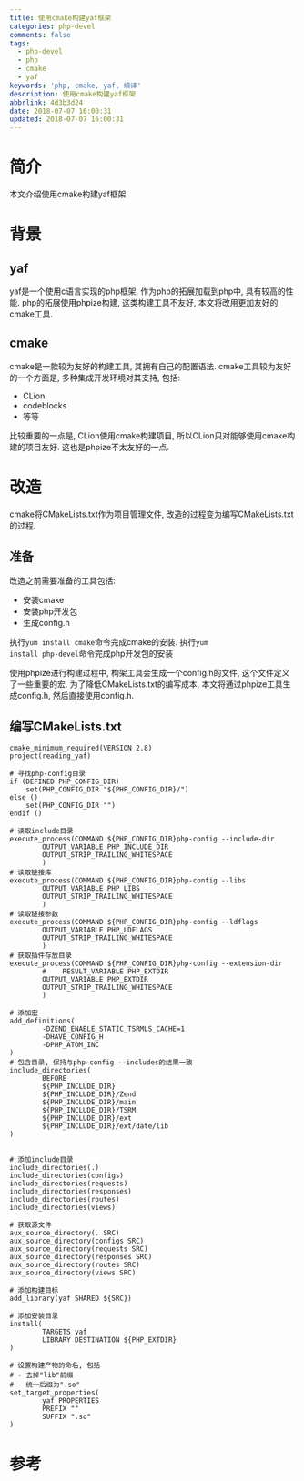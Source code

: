```yaml
---
title: 使用cmake构建yaf框架
categories: php-devel
comments: false
tags:
  - php-devel
  - php
  - cmake
  - yaf
keywords: 'php, cmake, yaf, 编译'
description: 使用cmake构建yaf框架
abbrlink: 4d3b3d24
date: 2018-07-07 16:00:31
updated: 2018-07-07 16:00:31
---
```


# 简介
本文介绍使用cmake构建yaf框架

# 背景
## yaf
yaf是一个使用c语言实现的php框架, 作为php的拓展加载到php中, 具有较高的性能.
php的拓展使用phpize构建, 这类构建工具不友好, 本文将改用更加友好的cmake工具.



## cmake
cmake是一款较为友好的构建工具, 其拥有自己的配置语法.
cmake工具较为友好的一个方面是, 多种集成开发环境对其支持, 包括:
- CLion
- codeblocks
- 等等

比较重要的一点是, CLion使用cmake构建项目, 所以CLion只对能够使用cmake构建的项目友好.
这也是phpize不太友好的一点.



# 改造
cmake将CMakeLists.txt作为项目管理文件, 改造的过程变为编写CMakeLists.txt的过程.

## 准备
改造之前需要准备的工具包括:
- 安装cmake
- 安装php开发包
- 生成config.h

执行<code>yum install cmake</code>命令完成cmake的安装.
执行<code>yum install php-devel</code>命令完成php开发包的安装

使用phpize进行构建过程中, 构架工具会生成一个config.h的文件, 这个文件定义了一些重要的宏.
为了降低CMakeLists.txt的编写成本, 本文将通过phpize工具生成config.h, 然后直接使用config.h.





## 编写CMakeLists.txt
```
cmake_minimum_required(VERSION 2.8)
project(reading_yaf)

# 寻找php-config目录
if (DEFINED PHP_CONFIG_DIR)
    set(PHP_CONFIG_DIR "${PHP_CONFIG_DIR}/")
else ()
    set(PHP_CONFIG_DIR "")
endif ()

# 读取include目录
execute_process(COMMAND ${PHP_CONFIG_DIR}php-config --include-dir
        OUTPUT_VARIABLE PHP_INCLUDE_DIR
        OUTPUT_STRIP_TRAILING_WHITESPACE
        )
# 读取链接库
execute_process(COMMAND ${PHP_CONFIG_DIR}php-config --libs
        OUTPUT_VARIABLE PHP_LIBS
        OUTPUT_STRIP_TRAILING_WHITESPACE
        )
# 读取链接参数
execute_process(COMMAND ${PHP_CONFIG_DIR}php-config --ldflags
        OUTPUT_VARIABLE PHP_LDFLAGS
        OUTPUT_STRIP_TRAILING_WHITESPACE
        )
# 获取插件存放目录
execute_process(COMMAND ${PHP_CONFIG_DIR}php-config --extension-dir
        #    RESULT_VARIABLE PHP_EXTDIR
        OUTPUT_VARIABLE PHP_EXTDIR
        OUTPUT_STRIP_TRAILING_WHITESPACE
        )

# 添加宏
add_definitions(
        -DZEND_ENABLE_STATIC_TSRMLS_CACHE=1
        -DHAVE_CONFIG_H
        -DPHP_ATOM_INC
)
# 包含目录, 保持与php-config --includes的结果一致
include_directories(
        BEFORE
        ${PHP_INCLUDE_DIR}
        ${PHP_INCLUDE_DIR}/Zend
        ${PHP_INCLUDE_DIR}/main
        ${PHP_INCLUDE_DIR}/TSRM
        ${PHP_INCLUDE_DIR}/ext
        ${PHP_INCLUDE_DIR}/ext/date/lib
)


# 添加include目录
include_directories(.)
include_directories(configs)
include_directories(requests)
include_directories(responses)
include_directories(routes)
include_directories(views)

# 获取源文件
aux_source_directory(. SRC)
aux_source_directory(configs SRC)
aux_source_directory(requests SRC)
aux_source_directory(responses SRC)
aux_source_directory(routes SRC)
aux_source_directory(views SRC)

# 添加构建目标
add_library(yaf SHARED ${SRC})

# 添加安装目录
install(
        TARGETS yaf
        LIBRARY DESTINATION ${PHP_EXTDIR}
)

# 设置构建产物的命名, 包括
# - 去掉"lib"前缀
# - 统一后缀为".so"
set_target_properties(
        yaf PROPERTIES
        PREFIX ""
        SUFFIX ".so"
)
```


# 参考





